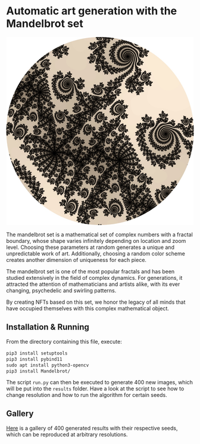 # Automatic art generation with the Mandelbrot set
![2462881304](./results/2462881304.jpg)

The mandelbrot set is a mathematical set of complex numbers with a fractal boundary, whose shape varies infinitely depending on location and zoom level. Choosing these parameters at random generates a unique and unpredictable work of art. Additionally, choosing a random color scheme creates another dimension of uniqueness for each piece.

The mandelbrot set is one of the most popular fractals and has been studied extensively in the field of complex dynamics. For generations, it attracted the attention of mathematicians and artists alike, with its ever changing, psychedelic and swirling patterns.

By creating NFTs based on this set, we honor the legacy of all minds that have occupied themselves with this complex mathematical object.

## Installation & Running
From the directory containing this file, execute:

```
pip3 install setuptools
pip3 install pybind11
sudo apt install python3-opencv
pip3 install Mandelbrot/
```
The script `run.py` can then be executed to generate 400 new images, which will be put into the `results` folder. Have a look at the script to see how to change resolution and how to run the algorithm for certain seeds.

## Gallery

[Here](results/gallery.md) is a gallery of 400 generated results with their respective seeds, which can be reproduced at arbitrary resolutions.